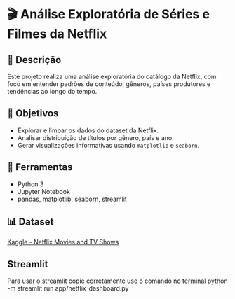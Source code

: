 # 🎬 Análise Exploratória de Séries e Filmes da Netflix

## 📖 Descrição
Este projeto realiza uma análise exploratória do catálogo da Netflix, com foco em entender padrões de conteúdo, gêneros, países produtores e tendências ao longo do tempo.

## 🎯 Objetivos
- Explorar e limpar os dados do dataset da Netflix.
- Analisar distribuição de títulos por gênero, país e ano.
- Gerar visualizações informativas usando `matplotlib` e `seaborn`.

## 🧰 Ferramentas
- Python 3
- Jupyter Notebook
- pandas, matplotlib, seaborn, streamlit

## 📊 Dataset
[Kaggle - Netflix Movies and TV Shows](https://www.kaggle.com/shivamb/netflix-shows)

## Streamlit
Para usar o streamlit copie corretamente use o comando no terminal python -m streamlit run app/netflix_dashboard.py

